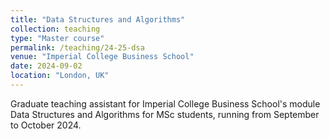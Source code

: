 ```yaml
---
title: "Data Structures and Algorithms"
collection: teaching
type: "Master course"
permalink: /teaching/24-25-dsa
venue: "Imperial College Business School"
date: 2024-09-02
location: "London, UK"
---
```


Graduate teaching assistant for Imperial College Business School's module Data 
Structures and Algorithms for MSc students, running from September to October
2024.
